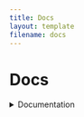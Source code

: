 ```yaml
---
title: Docs
layout: template
filename: docs 
--- 
```


# Docs
<details>
<summary>Documentation</summary>
  
<a href="https://raeedalam.github.io/ras-lang/docs/vars">Vars<a>
  <br>
<a href="https://raeedalam.github.io/ras-lang/docs/while">While<a>
  <br>
<a href="https://raeedalam.github.io/ras-lang//docs/each">For loop<a>
  <br>
<a href="https://raeedalam.github.io/ras-lang/docs/func">Functions<a>
  <br>
<a href="https://raeedalam.github.io/ras-lang/docs/input">Getting Input<a>
<br>
<a href="https://raeedalam.github.io/ras-lang/docs/if">If statements<a>
</details>
